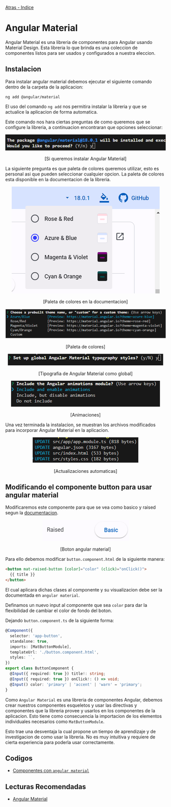 [Atras - Indice](https://github.com/daniel18acevedo/DA2-Tecnologia/tree/angular/angular-style)

# Angular Material

Angular Material es una libreria de componentes para Angular usando Material Design. Esta libreria lo que brinda es una coleccion de componentes listos para ser usados y configurados a nuestra eleccion.

## Instalacion

Para instalar angular material debemos ejecutar el siguiente comando dentro de la carpeta de la aplicacion:

```CMD
ng add @angular/material
```

El uso del comando `ng add` nos permitira instalar la libreria y que se actualice la aplicacion de forma automatica.

Este comando nos hara ciertas preguntas de como queremos que se configure la libreria, a continuacion encontraran que opciones seleccionar:

<p align="center">
<img src="./images/image-5.png">
</p>

<p align="center">
[Si queremos instalar Angular Material]
</p>

La siguiente pregunta es que paleta de colores queremos utilizar, esto es personal asi que pueden seleccionar cualquier opcion. La paleta de colores esta disponible en la documentacion de la libreria.

<p align="center">
<img src="./images/image-10.png">
</p>

<p align="center">
[Paleta de colores en la documentacion]
</p>

<p align="center">
<img src="./images/image-6.png">
</p>

<p align="center">
[Paleta de colores]
</p>

<p align="center">
<img src="./images/image-7.png">
</p>

<p align="center">
[Tipografia de Angular Material como global]
</p>

<p align="center">
<img src="./images/image-8.png">
</p>
<p align="center">
[Animaciones]
</p>

Una vez terminada la instalacion, se muestran los archivos modificados para incorporar Angular Material en la aplicacion.

<p align="center">
<img src="./images/image-9.png">
</p>

<p align="center">
[Actualizaciones automaticas]
</p>

## Modificando el componente button para usar angular material

Modificaremos este componente para que se vea como basico y raised segun la [documentacion](https://material.angular.io/components/button/examples).

<p align="center">
<img src="./images/image-11.png">
</p>

<p align="center">
[Boton angular material]
</p>

Para ello debemos modificar `button.component.html` de la siguiente manera:

```HTML
<button mat-raised-button [color]="color" (click)="onClick()">
  {{ title }}
</button>
```

El cual aplicara dichas clases al componente y su visualizacion debe ser la documentada en `angular material`.

Definamos un nuevo input al componente que sea `color` para dar la flexibilidad de cambiar el color de fondo del boton.

Dejando `button.component.ts` de la siguiente forma:

```TypeScript
@Component({
  selector: 'app-button',
  standalone: true,
  imports: [MatButtonModule],
  templateUrl: './button.component.html',
  styles: ``,
})
export class ButtonComponent {
  @Input({ required: true }) title!: string;
  @Input({ required: true }) onClick!: () => void;
  @Input() color: 'primary' | 'accent' | 'warn' = 'primary';
}
```

Como `Angular Material` es una libreria de componentes Angular, debemos crear nuestros componentes esqueletos y usar las directivas y componentes que la libreria provee y usarlos en los componentes de la aplicacion. Esto tiene como consecuencia la importacion de los elementos individuales necesarios como `MatButtonModule`.

Esto trae una desventaja la cual propone un tiempo de aprendizaje y de investigacion de como usar la libreria. No es muy intuitiva y requiere de cierta experiencia para poderla usar correctamente.

## Codigos

- [Componentes con `angular material`](https://github.com/daniel18acevedo/DA2-Tecnologia/tree/angular-style/1-%20Angular%20application/MyAngularMaterialApp)

## Lecturas Recomendadas

- [Angular Material](https://material.angular.io/)

